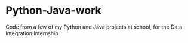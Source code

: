 # Python-Java-work
Code from a few of my Python and Java projects at school, for the Data Integration Internship
